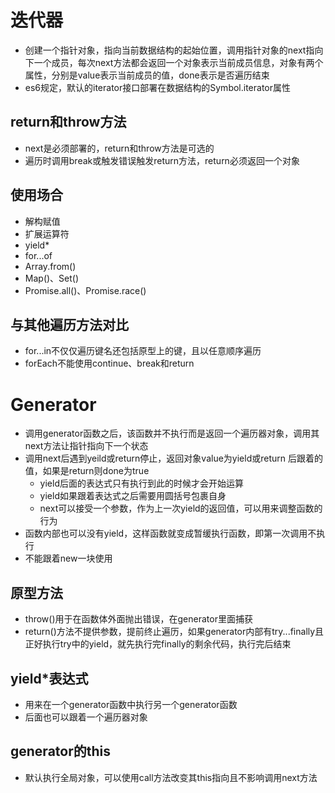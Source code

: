# 迭代器
- 创建一个指针对象，指向当前数据结构的起始位置，调用指针对象的next指向下一个成员，每次next方法都会返回一个对象表示当前成员信息，对象有两个属性，分别是value表示当前成员的值，done表示是否遍历结束
- es6规定，默认的iterator接口部署在数据结构的Symbol.iterator属性

## return和throw方法
- next是必须部署的，return和throw方法是可选的
- 遍历时调用break或触发错误触发return方法，return必须返回一个对象

## 使用场合
- 解构赋值
- 扩展运算符
- yield*
- for...of
- Array.from()
- Map()、Set()
- Promise.all()、Promise.race()

## 与其他遍历方法对比
- for...in不仅仅遍历键名还包括原型上的键，且以任意顺序遍历
- forEach不能使用continue、break和return

# Generator
- 调用generator函数之后，该函数并不执行而是返回一个遍历器对象，调用其next方法让指针指向下一个状态
- 调用next后遇到yeild或return停止，返回对象value为yield或return 后跟着的值，如果是return则done为true
  - yield后面的表达式只有执行到此的时候才会开始运算
  - yield如果跟着表达式之后需要用圆括号包裹自身
  - next可以接受一个参数，作为上一次yield的返回值，可以用来调整函数的行为
- 函数内部也可以没有yield，这样函数就变成暂缓执行函数，即第一次调用不执行
- 不能跟着new一块使用

## 原型方法
- throw()用于在函数体外面抛出错误，在generator里面捕获
- return()方法不提供参数，提前终止遍历，如果generator内部有try...finally且正好执行try中的yield，就先执行完finally的剩余代码，执行完后结束

## yield*表达式
- 用来在一个generator函数中执行另一个generator函数
- 后面也可以跟着一个遍历器对象

## generator的this
- 默认执行全局对象，可以使用call方法改变其this指向且不影响调用next方法